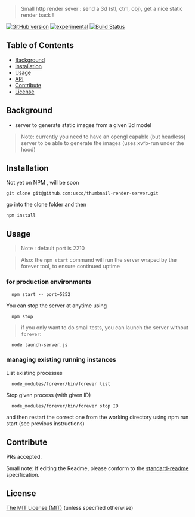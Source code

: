 > Small http render sever : send a 3d (stl, ctm, obj), get a nice static render back !

[![GitHub version](https://badge.fury.io/gh/usco%2Fthumbnail-render-server.svg)](https://badge.fury.io/gh/usco%2Fthumbnail-render-server)
[![experimental](http://badges.github.io/stability-badges/dist/experimental.svg)](http://github.com/badges/stability-badges)
[![Build Status](https://travis-ci.org/usco/thumbnail-render-server.svg)](https://travis-ci.org/usco/thumbnail-render-server)

## Table of Contents

- [Background](#background)
- [Installation](#installation)
- [Usage](#usage)
- [API](#api)
- [Contribute](#contribute)
- [License](#license)

## Background

- server to generate static images from a given 3d model

> Note: currently you need to have an opengl capable (but headless) server to be able
to generate the images (uses xvfb-run under the hood)

## Installation

Not yet on NPM , will be soon
```
git clone git@github.com:usco/thumbnail-render-server.git
```
go into the clone folder and then
```
npm install
```


## Usage


> Note : default port is 2210

> Also: the `npm start` command will run the server wraped by the forever tool, to ensure continued uptime

### for production environments

```
  npm start -- port=5252
```

You can stop the server at anytime using

```
  npm stop
```

> if you only want to do small tests, you can launch the server without `forever`:

```
  node launch-server.js
```

### managing existing running instances

List existing processes
```
  node_modules/forever/bin/forever list
```

Stop given process (with given ID)
```
  node_modules/forever/bin/forever stop ID
```

and then restart the correct one from the working directory using npm run start (see previous instructions)

## Contribute

PRs accepted.

Small note: If editing the Readme, please conform to the [standard-readme](https://github.com/RichardLitt/standard-readme) specification.


## License

[The MIT License (MIT)](https://github.com/usco/thumbnail-render-server/blob/master/LICENSE)
(unless specified otherwise)
